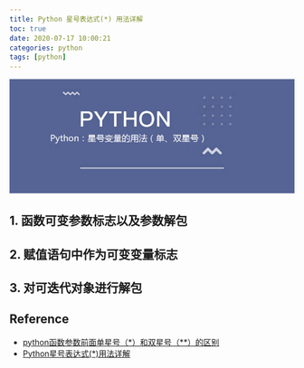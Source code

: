 ```yaml
---
title: Python 星号表达式(*) 用法详解
toc: true
date: 2020-07-17 10:00:21
categories: python
tags: [python]
---
```


<img src="/images/python/language/py-star-logo.jpg" width="650" alt="STAR" />

<!-- more -->

## 1. 函数可变参数标志以及参数解包

## 2. 赋值语句中作为可变变量标志

## 3. 对可迭代对象进行解包



## Reference

- [python函数参数前面单星号（*）和双星号（**）的区别](https://www.cnblogs.com/arkenstone/p/5695161.html)
- [Python星号表达式(*)用法详解](https://blog.csdn.net/S_o_l_o_n/article/details/102823490)